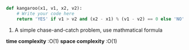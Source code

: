```python
def kangaroo(x1, v1, x2, v2):
    # Write your code here
    return 'YES' if v1 > v2 and (x2 - x1) % (v1 - v2) == 0 else 'NO'
```

1. A simple chase-and-catch problem, use mathmatical formula

**time complexity** :O(1)
**space complexity** :O(1)